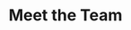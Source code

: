 ---
# An instance of the People widget.
# Documentation: https://wowchemy.com/docs/page-builder/
# An instance of the About widget.
# Documentation: https://wowchemy.com/docs/page-builder/

widget: people

# This file represents a page section.
headless: true

# Order that this section appears on the page.
weight: 20

title: Meet the Team
subtitle:

content:
  # Choose which groups/teams of users to display.
  #   Edit `user_groups` in each user's profile to add them to one or more of these groups.
  user_groups:
#  - Principal Investigators
  - Researchers
  - PhD. Candidates
#  - Grad Students
#  - Administration
  - Visitors
  - Visiting Students
#  - Alumni
design:
  show_interests: false
  show_role: true
  show_social: true
---
